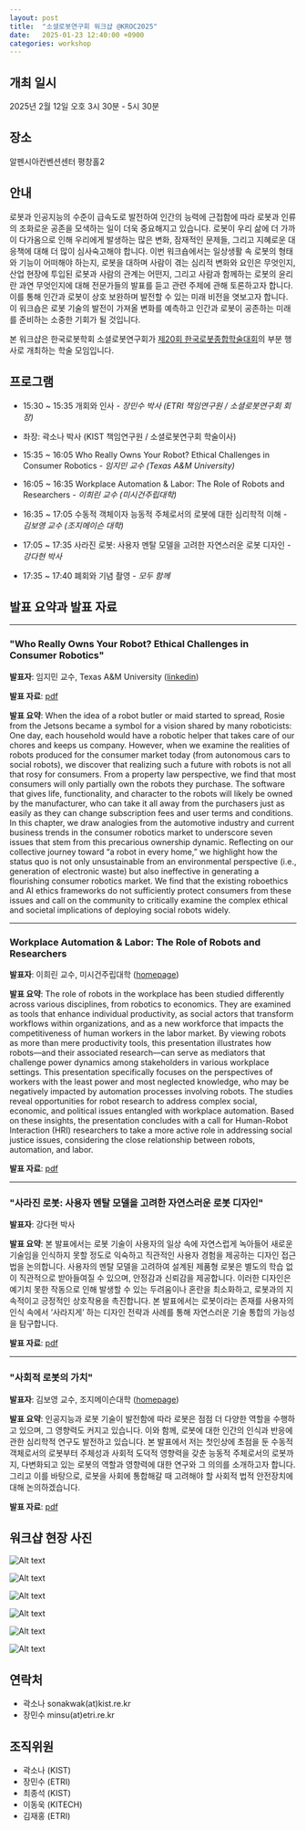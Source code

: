 ```yaml
---
layout: post
title:  "소셜로봇연구회 워크샵 @KROC2025"
date:   2025-01-23 12:40:00 +0900
categories: workshop
---
```


## 개최 일시
2025년 2월 12일 오호 3시 30분 - 5시 30분

## 장소
알펜시아컨벤션센터 평창홀2

## 안내
로봇과 인공지능의 수준이 급속도로 발전하여 인간의 능력에 근접함에 따라 로봇과 인류의 조화로운 공존을 모색하는 일이 더욱 중요해지고 있습니다. 로봇이 우리 삶에 더 가까이 다가옴으로 인해 우리에게 발생하는 많은 변화, 잠재적인 문제들, 그리고 지혜로운 대응책에 대해 더 많이 심사숙고해야 합니다. 이번 워크숍에서는 일상생활 속 로봇의 형태와 기능이 어떠해야 하는지, 로봇을 대하며 사람이 겪는 심리적 변화와 요인은 무엇인지, 산업 현장에 투입된 로봇과 사람의 관계는 어떤지, 그리고 사람과 함께하는 로봇의 윤리란 과연 무엇인지에 대해 전문가들의 발표를 듣고 관련 주제에 관해 토론하고자 합니다. 이를 통해 인간과 로봇이 상호 보완하며 발전할 수 있는 미래 비전을 엿보고자 합니다. 이 워크숍은 로봇 기술의 발전이 가져올 변화를 예측하고 인간과 로봇이 공존하는 미래를 준비하는 소중한 기회가 될 것입니다.

본 워크샵은 한국로봇학회 소셜로봇연구회가 [제20회 한국로봇종합학술대회](https://kros.org/Conference/ConferenceView.asp?AC=0&CODE=CC20240802&CpPage=250#CONF)의 부분 행사로 개최하는 학술 모임입니다.


## 프로그램

* 15:30 ~ 15:35 개회와 인사 - *장민수 박사 (ETRI 책임연구원 / 소셜로봇연구회 회장)*

* 좌장: 곽소나 박사 (KIST 책임연구원 / 소셜로봇연구회 학술이사)

* 15:35 ~ 16:05 Who Really Owns Your Robot? Ethical Challenges in Consumer Robotics - *임지민 교수 (Texas A&M University)*

* 16:05 ~ 16:35 Workplace Automation & Labor: The Role of Robots and Researchers - *이희린 교수 (미시건주립대학)*

* 16:35 ~ 17:05 수동적 객체이자 능동적 주체로서의 로봇에 대한 심리학적 이해 - *김보영 교수 (조지메이슨 대학)*

* 17:05 ~ 17:35 사라진 로봇: 사용자 멘탈 모델을 고려한 자연스러운 로봇 디자인 - *강다현 박사*

* 17:35 ~ 17:40 폐회와 기념 촬영 - *모두 함께*

## 발표 요약과 발표 자료

----

### "Who Really Owns Your Robot? Ethical Challenges in Consumer Robotics"

**발표자**: 임지민 교수, Texas A&M University ([linkedin](https://www.linkedin.com/in/jimin-rhim-683046149/))

**발표 자료**: [pdf](/assets/resources/talk_jiminrhim_socialrobotsigworkshop@kroc2025.pdf)

**발표 요약**: When the idea of a robot butler or maid started to spread, Rosie from the Jetsons became a symbol
for a vision shared by many roboticists: One day, each household would have a robotic helper
that takes care of our chores and keeps us company. However, when we examine the realities of
robots produced for the consumer market today (from autonomous cars to social robots), we discover
that realizing such a future with robots is not all that rosy for consumers. From a property
law perspective, we find that most consumers will only partially own the robots they purchase.
The software that gives life, functionality, and character to the robots will likely be owned by
the manufacturer, who can take it all away from the purchasers just as easily as they can change
subscription fees and user terms and conditions. In this chapter, we draw analogies from the automotive
industry and current business trends in the consumer robotics market to underscore seven
issues that stem from this precarious ownership dynamic. Reflecting on our collective journey
toward “a robot in every home,” we highlight how the status quo is not only unsustainable from
an environmental perspective (i.e., generation of electronic waste) but also ineffective in generating
a flourishing consumer robotics market. We find that the existing roboethics and AI ethics
frameworks do not sufficiently protect consumers from these issues and call on the community to
critically examine the complex ethical and societal implications of deploying social robots widely.

----

### Workplace Automation & Labor: The Role of Robots and Researchers

**발표자**: 이희린 교수, 미시건주립대학 ([homepage](https://comartsci.msu.edu/our-people/hee-rin-lee))

<!--
<img height="250" src="https://comartsci.msu.edu/sites/default/files/2019-12/Heerin.jpg" /><br/>

이희린 박사는 인디애나 대학교에서 정보학 박사 학위를 받았으며, 조지아 공과대학교에서 디지털 미디어 석사 학위를 취득했다. 이후 UC 샌디에이고에서 컴퓨터공학과 박사후 연구원으로 활동했다. 주요 연구 분야는 인간-로봇 상호작용으로, 사회적 소외 계층의 자율성을 강화하는 로봇 설계와 평가에 관심이 있다. HRI, UbiComp, CSCW, CHI 등의 학회에서 논문을 발표했으며, 기술 프로그램 위원으로도 활동했다.
-->


**발표 요약**: The role of robots in the workplace has been studied differently across various disciplines, from robotics to economics. They are examined as tools that enhance individual productivity, as social actors that transform workflows within organizations, and as a new workforce that impacts the competitiveness of human workers in the labor market. By viewing robots as more than mere productivity tools, this presentation illustrates how robots—and their associated research—can serve as mediators that challenge power dynamics among stakeholders in various workplace settings. This presentation specifically focuses on the perspectives of workers with the least power and most neglected knowledge, who may be negatively impacted by automation processes involving robots. The studies reveal opportunities for robot research to address complex social, economic, and political issues entangled with workplace automation. Based on these insights, the presentation concludes with a call for Human-Robot Interaction (HRI) researchers to take a more active role in addressing social justice issues, considering the close relationship between robots, automation, and labor.

**발표 자료**: [pdf](/assets/resources/talk_heerinlee_socialrobotsigworkshop@kroc2025.pdf)

----

### "사라진 로봇: 사용자 멘탈 모델을 고려한 자연스러운 로봇 디자인"

**발표자**: 강다현 박사

**발표 요약**: 본 발표에서는 로봇 기술이 사용자의 일상 속에 자연스럽게 녹아들어 새로운 기술임을 인식하지 못할 정도로 익숙하고 직관적인 사용자 경험을 제공하는 디자인 접근법을 논의합니다. 사용자의 멘탈 모델을 고려하여 설계된 제품형 로봇은 별도의 학습 없이 직관적으로 받아들여질 수 있으며, 안정감과 신뢰감을 제공합니다. 이러한 디자인은 예기치 못한 작동으로 인해 발생할 수 있는 두려움이나 혼란을 최소화하고, 로봇과의 지속적이고 긍정적인 상호작용을 촉진합니다. 본 발표에서는 로봇이라는 존재를 사용자의 인식 속에서 ‘사라지게’ 하는 디자인 전략과 사례를 통해 자연스러운 기술 통합의 가능성을 탐구합니다.

**발표 자료**: [pdf](/assets/resources/talk_dahyunkang_socialrobotsigworkshop@kroc2025.pdf)

----

### "사회적 로봇의 가치"

**발표자**: 김보영 교수, 조지메이슨대학 ([homepage](https://www.boyoung-kim.com)) 
<!--
<img height="250" src="https://images.squarespace-cdn.com/content/v1/5cd47394815512e65f1614f2/1557641583556-J7MJA3VDLWAEMFKXI3JA/profile_pic_two.jpg?format=1000w" /><br/>
-->

**발표 요약**: 인공지능과 로봇 기술이 발전함에 따라 로봇은 점점 더 다양한 역할을 수행하고 있으며, 그 영향력도 커지고 있습니다. 이와 함께, 로봇에 대한 인간의 인식과 반응에 관한 심리학적 연구도 발전하고 있습니다. 본 발표에서 저는 첫인상에 초점을 둔 수동적 객체로서의 로봇부터 주체성과 사회적 도덕적 영향력을 갖춘 능동적 주체로서의 로봇까지, 다변화되고 있는 로봇의 역할과 영향력에 대한 연구와 그 의의를 소개하고자 합니다. 그리고 이를 바탕으로, 로봇을 사회에 통합해갈 때 고려해야 할 사회적 법적 안전장치에 대해 논의하겠습니다.

**발표 자료**: [pdf](/assets/resources/talk_boyoungkim_socialrobotsigworkshop@kroc2025.pdf)

## 워크샵 현장 사진

![Alt text](/assets/images/workshop@kroc2025_250212_01.jpg)

![Alt text](/assets/images/workshop@kroc2025_250212_02.jpg)

![Alt text](/assets/images/workshop@kroc2025_250212_03.jpg)

![Alt text](/assets/images/workshop@kroc2025_250212_04.jpg)

![Alt text](/assets/images/workshop@kroc2025_250212_05.jpg)

![Alt text](/assets/images/workshop@kroc2025_250212_06.jpg)

## 연락처

- 곽소나 sonakwak(at)kist.re.kr
- 장민수 minsu(at)etri.re.kr

## 조직위원

* 곽소나 (KIST)
* 장민수 (ETRI)
* 최종석 (KIST)
* 이동욱 (KITECH)
* 김재홍 (ETRI)

